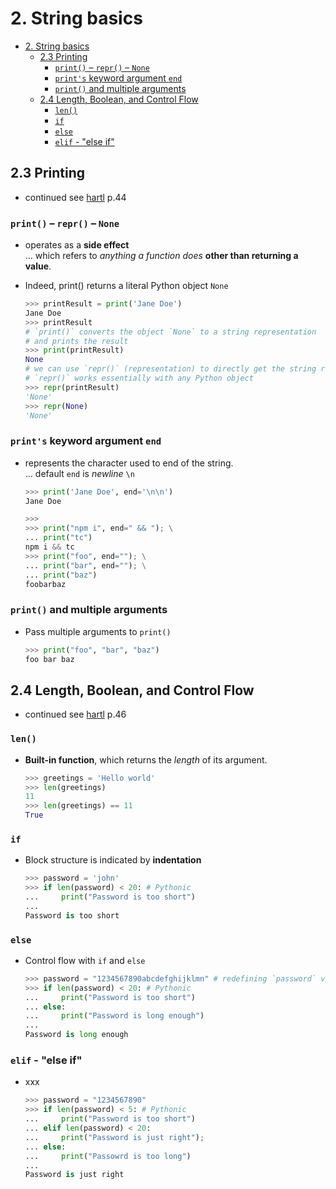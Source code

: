 # 2. String basics

- [2. String basics](#2-string-basics)
  - [2.3 Printing](#23-printing)
    - [`print()` – `repr()` – `None`](#print--repr--none)
    - [`print's` keyword argument `end`](#prints-keyword-argument-end)
    - [`print()` and multiple arguments](#print-and-multiple-arguments)
  - [2.4 Length, Boolean, and Control Flow](#24-length-boolean-and-control-flow)
    - [`len()`](#len)
    - [`if`](#if)
    - [`else`](#else)
    - [`elif` - "else if"](#elif---else-if)

## 2.3 Printing

- continued see [hartl](../README.md#hartl) p.44

### `print()` – `repr()` – `None`

- operates as a **side effect**  
  … which refers to *anything a function does* **other than returning a value**.

- Indeed, print() returns a literal Python object `None`
  
  ``` Python
  >>> printResult = print('Jane Doe')
  Jane Doe
  >>> printResult
  # `print()` converts the object `None` to a string representation
  # and prints the result
  >>> print(printResult)
  None
  # we can use `repr()` (representation) to directly get the string representation
  # `repr()` works essentially with any Python object
  >>> repr(printResult)
  'None'
  >>> repr(None)
  'None'
  ```

### `print's` keyword argument `end`

- represents the character used to end of the string.  
  … default `end` is *newline* `\n`

  ``` Python
  >>> print('Jane Doe', end='\n\n')
  Jane Doe

  >>>
  >>> print("npm i", end=" && "); \
  ... print("tc")
  npm i && tc
  >>> print("foo", end=""); \
  ... print("bar", end=""); \
  ... print("baz")
  foobarbaz
  ```

### `print()` and multiple arguments

- Pass multiple arguments to `print()`
  
  ``` Python
  >>> print("foo", "bar", "baz")
  foo bar baz
  ```

## 2.4 Length, Boolean, and Control Flow

- continued see [hartl](../README.md#hartl) p.46

### `len()`

- **Built-in function**, which returns the *length* of its argument.

  ``` Python
  >>> greetings = 'Hello world'
  >>> len(greetings)
  11
  >>> len(greetings) == 11
  True
  ```

### `if`

- Block structure is indicated by **indentation**

  ``` Python
  >>> password = 'john'
  >>> if len(password) < 20: # Pythonic
  ...     print("Password is too short")
  ...     
  Password is too short
  ```

### `else`

- Control flow with `if` and `else`

  ``` Python
  >>> password = "1234567890abcdefghijklmn" # redefining `password` variable
  >>> if len(password) < 20: # Pythonic                                                                                                                                                                                            
  ...     print("Password is too short")
  ... else:
  ...     print("Password is long enough")
  ... 
  Password is long enough
  ```

### `elif` - "else if"

- xxx

  ``` Python
  >>> password = "1234567890"
  >>> if len(password) < 5: # Pythonic
  ...     print("Password is too short")
  ... elif len(password) < 20:
  ...     print("Password is just right");
  ... else:
  ...     print("Passowrd is too long")
  ...     
  Password is just right
  ```
